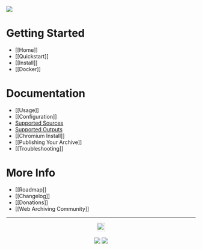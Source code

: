 [![](https://i.imgur.com/PVO88AZ.png)](Home)

# Getting Started

 - [[Home]]
 - [[Quickstart]]
 - [[Install]]
 - [[Docker]]

# Documentation

 - [[Usage]]
 - [[Configuration]]
 - [Supported Sources](https://github.com/pirate/ArchiveBox/wiki/Quickstart#2-get-your-list-of-urls-to-archive)
 - [Supported Outputs](https://github.com/pirate/ArchiveBox/wiki#can-save-these-things-for-each-site)
 - [[Chromium Install]]
 - [[Publishing Your Archive]]
 - [[Troubleshooting]]

# More Info

 - [[Roadmap]]
 - [[Changelog]]
 - [[Donations]]
 - [[Web Archiving Community]]

---

<p align="center">
  <a href="https://archivebox.io"><img src="https://nicksweeting.com/images/archive.png" height="22px"/></a><br/><br/>
  <a href="https://twitter.com/thesquashSH"><img src="https://img.shields.io/twitter/url/http/shields.io.svg?style=social"/></a>
  <a href="https://www.patreon.com/theSquashSH"><img src="https://img.shields.io/badge/Donate-Patreon-%23DD5D76.svg"/></a>
</p>